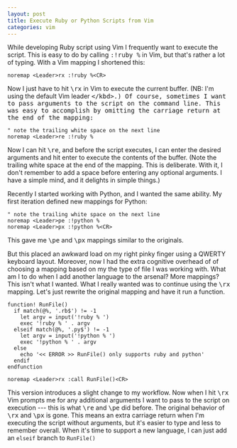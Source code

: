 ```yaml
---
layout: post
title: Execute Ruby or Python Scripts from Vim
categories: vim
---
```


While developing Ruby script using Vim I frequently want to execute the
script. This is easy to do by calling <kbd>:!ruby %</kbd> in Vim, but
that's rather a lot of typing. With a Vim mapping I shortened this:

```viml
noremap <Leader>rx :!ruby %<CR>
```

Now I just have to hit <kbd>\rx</kbd> in Vim to execute the current
buffer. (NB: I'm using the default Vim leader <kbd>\</kbd>.) Of
course, sometimes I want to pass arguments to the script on the command
line. This was easy to accomplish by omitting the carriage return at the
end of the mapping:

```viml
" note the trailing white space on the next line
noremap <Leader>re :!ruby % 
```

Now I can hit <kbd>\re</kbd>, and before the script executes, I can enter the
desired arguments and hit enter to execute the contents of the buffer. (Note
the trailing white space at the end of the mapping. This is deliberate. With
it, I don't remember to add a space before entering any optional arguments. I
have a simple mind, and it delights in simple things.)

Recently I started working with Python, and I wanted the same ability.
My first iteration defined new mappings for Python:

```viml
" note the trailing white space on the next line
noremap <Leader>pe :!python % 
noremap <Leader>px :!python %<CR>
```

This gave me <kbd>\pe</kbd> and <kbd>\px</kbd> mappings similar to
the originals.

But this placed an awkward load on my right pinky finger using a QWERTY
keyboard layout. Moreover, now I had the extra cognitive overhead of of
choosing a mapping based on my the type of file I was working with. What am I
to do when I add another language to the arsenal? More mappings? This isn't
what I wanted. What I really wanted was to continue using the <kbd>\rx</kbd>
mapping. Let's just rewrite the original mapping and have it run a function.

```viml
function! RunFile()
  if match(@%, '.rb$') != -1
    let argv = input('!ruby % ')
    exec '!ruby % ' . argv
  elseif match(@%, '.py$') != -1
    let argv = input('!python % ')
    exec '!python % ' . argv
  else
    echo '<< ERROR >> RunFile() only supports ruby and python'
  endif
endfunction

noremap <Leader>rx :call RunFile()<CR>
```

This version introduces a slight change to my workflow. Now when I hit
<kbd>\rx</kbd> Vim prompts me for any additional arguments I want to pass to
the script on execution --- this is what <kbd>\re</kbd> and <kbd>\pe</kbd> did
before. The original behavior of <kbd>\rx</kbd> and <kbd>\px</kbd> is gone.
This means an extra carriage return when I'm executing the script without
arguments, but it's easier to type and less to remember overall. When it's time
to support a new language, I can just add an <code>elseif</code> branch to
<code>RunFile()</code>

